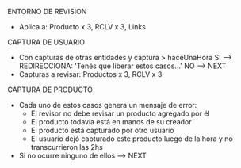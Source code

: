 ENTORNO DE REVISION
- Aplica a: Producto x 3, RCLV x 3, Links

CAPTURA DE USUARIO
- Con capturas de otras entidades y captura > haceUnaHora
	SI	--> REDIRECCIONA: 'Tenés que liberar estos casos...'
	NO	--> NEXT
- Capturas a revisar: Productos x 3, RCLV x 3

CAPTURA DE PRODUCTO
- Cada uno de estos casos genera un mensaje de error:
	- El revisor no debe revisar un producto agregado por él
	- El producto todavía está en manos de su creador
	- El producto está capturado por otro usuario
	- El usuario dejó capturado este producto luego de la hora y no transcurrieron las 2hs
- Si no ocurre ninguno de ellos --> NEXT

